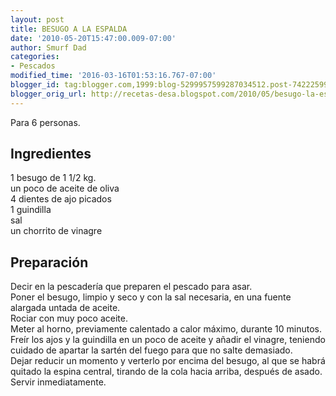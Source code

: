 ```yaml
---
layout: post
title: BESUGO A LA ESPALDA
date: '2010-05-20T15:47:00.009-07:00'
author: Smurf Dad
categories:
- Pescados
modified_time: '2016-03-16T01:53:16.767-07:00'
blogger_id: tag:blogger.com,1999:blog-5299957599287034512.post-7422259973558900365
blogger_orig_url: http://recetas-desa.blogspot.com/2010/05/besugo-la-espalda.html
---
```


Para 6 personas.<br><h2>Ingredientes</h2><p>1 besugo de 1 1/2 kg.<br/>un poco de aceite de oliva<br/>4 dientes de ajo picados<br/>1 guindilla<br/>sal<br/>un chorrito de vinagre</p><h2>Preparaci&oacute;n</h2><p>Decir en la pescader&iacute;a que preparen el pescado para asar.<br/>Poner el besugo, limpio y seco y con la sal necesaria, en una fuente alargada untada de aceite.<br/>Rociar con muy poco aceite.<br/>Meter al horno, previamente calentado a calor m&aacute;ximo, durante 10 minutos.<br/>Fre&iacute;r los ajos y la guindilla en un poco de aceite y a&ntilde;adir el vinagre, teniendo cuidado de apartar la sart&eacute;n del fuego para que no salte demasiado.<br/>Dejar reducir un momento y verterlo por encima del besugo, al que se habr&aacute; quitado la espina central, tirando de la cola hacia arriba, despu&eacute;s de asado.<br/>Servir inmediatamente.</p>
